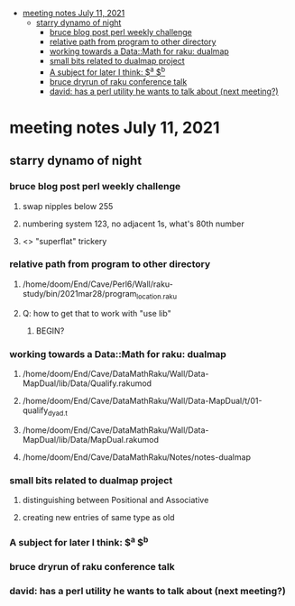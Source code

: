 - [meeting notes July 11, 2021](#org7f73410)
  - [starry dynamo of night](#orgf85d24b)
    - [bruce blog post perl weekly challenge](#orge40d33e)
    - [relative path from program to other directory](#org9803a3c)
    - [working towards a Data::Math for raku: dualmap](#org52246dc)
    - [small bits related to dualmap project](#org587dfca)
    - [A subject for later I think: $<sup>a</sup> $<sup>b</sup>](#orgb255b49)
    - [bruce dryrun of raku conference talk](#org73d5dd1)
    - [david: has a perl utility he wants to talk about (next meeting?)](#org908cb96)


<a id="org7f73410"></a>

# meeting notes July 11, 2021


<a id="orgf85d24b"></a>

## starry dynamo of night


<a id="orge40d33e"></a>

### bruce blog post perl weekly challenge

1.  swap nipples below 255

2.  numbering system 123, no adjacent 1s, what's 80th number

3.  <> "superflat" trickery


<a id="org9803a3c"></a>

### relative path from program to other directory

1.  /home/doom/End/Cave/Perl6/Wall/raku-study/bin/2021mar28/program<sub>location.raku</sub>

2.  Q: how to get that to work with "use lib"

    1.  BEGIN?


<a id="org52246dc"></a>

### working towards a Data::Math for raku: dualmap

1.  /home/doom/End/Cave/DataMathRaku/Wall/Data-MapDual/lib/Data/Qualify.rakumod

2.  /home/doom/End/Cave/DataMathRaku/Wall/Data-MapDual/t/01-qualify<sub>dyad.t</sub>

3.  /home/doom/End/Cave/DataMathRaku/Wall/Data-MapDual/lib/Data/MapDual.rakumod

4.  /home/doom/End/Cave/DataMathRaku/Notes/notes-dualmap


<a id="org587dfca"></a>

### small bits related to dualmap project

1.  distinguishing between Positional and Associative

2.  creating new entries of same type as old


<a id="orgb255b49"></a>

### A subject for later I think: $<sup>a</sup> $<sup>b</sup>


<a id="org73d5dd1"></a>

### bruce dryrun of raku conference talk


<a id="org908cb96"></a>

### david: has a perl utility he wants to talk about (next meeting?)
